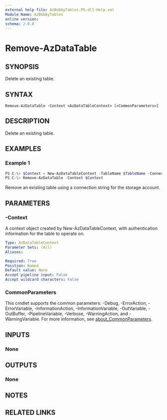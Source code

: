 ```yaml
---
external help file: AzBobbyTables.PS.dll-Help.xml
Module Name: AzBobbyTables
online version:
schema: 2.0.0
---
```


# Remove-AzDataTable

## SYNOPSIS

Delete an existing table.

## SYNTAX

```
Remove-AzDataTable -Context <AzDataTableContext> [<CommonParameters>]
```

## DESCRIPTION

Delete an existing table.

## EXAMPLES

### Example 1

```powershell
PS C:\> $Context = New-AzDataTableContext -TableName $TableName -ConnectionString $ConnectionString
PS C:\> Remove-AzDataTable -Context $Context
```

Remove an existing table using a connection string for the storage account.

## PARAMETERS

### -Context

A context object created by New-AzDataTableContext, with authentication information for the table to operate on.

```yaml
Type: AzDataTableContext
Parameter Sets: (All)
Aliases:

Required: True
Position: Named
Default value: None
Accept pipeline input: False
Accept wildcard characters: False
```

### CommonParameters
This cmdlet supports the common parameters: -Debug, -ErrorAction, -ErrorVariable, -InformationAction, -InformationVariable, -OutVariable, -OutBuffer, -PipelineVariable, -Verbose, -WarningAction, and -WarningVariable. For more information, see [about_CommonParameters](http://go.microsoft.com/fwlink/?LinkID=113216).

## INPUTS

### None

## OUTPUTS

### None

## NOTES

## RELATED LINKS
